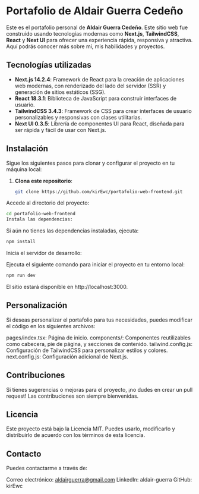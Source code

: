 # Portafolio de Aldair Guerra Cedeño

Este es el portafolio personal de **Aldair Guerra Cedeño**. Este sitio web fue construido usando tecnologías modernas como **Next.js**, **TailwindCSS**, **React** y **Next UI** para ofrecer una experiencia rápida, responsiva y atractiva. Aquí podrás conocer más sobre mí, mis habilidades y proyectos.

## Tecnologías utilizadas

- **Next.js 14.2.4**: Framework de React para la creación de aplicaciones web modernas, con renderizado del lado del servidor (SSR) y generación de sitios estáticos (SSG).
- **React 18.3.1**: Biblioteca de JavaScript para construir interfaces de usuario.
- **TailwindCSS 3.4.3**: Framework de CSS para crear interfaces de usuario personalizables y responsivas con clases utilitarias.
- **Next UI 0.3.5**: Librería de componentes UI para React, diseñada para ser rápida y fácil de usar con Next.js.

## Instalación

Sigue los siguientes pasos para clonar y configurar el proyecto en tu máquina local:

1. **Clona este repositorio**:

   ```bash
   git clone https://github.com/kirEwc/portafolio-web-frontend.git
    ```

Accede al directorio del proyecto:

```bash
cd portafolio-web-frontend
Instala las dependencias:
```

Si aún no tienes las dependencias instaladas, ejecuta:

```bash
npm install
```
Inicia el servidor de desarrollo:

Ejecuta el siguiente comando para iniciar el proyecto en tu entorno local:

```bash
npm run dev
```

El sitio estará disponible en http://localhost:3000.

## Personalización

Si deseas personalizar el portafolio para tus necesidades, puedes modificar el código en los siguientes archivos:

pages/index.tsx: Página de inicio.
components/: Componentes reutilizables como cabecera, pie de página, y secciones de contenido.
tailwind.config.js: Configuración de TailwindCSS para personalizar estilos y colores.
next.config.js: Configuración adicional de Next.js.

## Contribuciones

Si tienes sugerencias o mejoras para el proyecto, ¡no dudes en crear un pull request! Las contribuciones son siempre bienvenidas.

## Licencia

Este proyecto está bajo la Licencia MIT. Puedes usarlo, modificarlo y distribuirlo de acuerdo con los términos de esta licencia.

## Contacto

Puedes contactarme a través de:

Correo electrónico: <aldairguerra@gmail.com>
LinkedIn: aldair-guerra
GitHub: kirEwc
